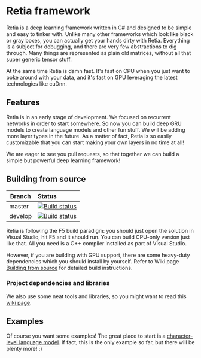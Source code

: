 # Retia framework

Retia is a deep learning framework written in C# and designed to be simple and easy 
to tinker with. Unlike many other frameworks which look like black or gray boxes, you
can actually get your hands dirty with Retia. Everything is a subject for debugging,
and there are very few abstractions to dig through. Many things are represented as
plain old matrices, without all that super generic tensor stuff.

At the same time Retia is damn fast. It's fast on CPU when you just want to poke around
with your data, and it's fast on GPU leveraging the latest technologies like cuDnn.

## Features

Retia is in an early stage of development. We focused on recurrent networks in order to 
start somewhere. So now you can build deep GRU models to create language models and other 
fun stuff. We will be adding more layer types in the future. As a matter of fact, Retia is
so easily customizable that you can start making your own layers in no time at all!

We are eager to see you pull requests, so that together we can build a simple but powerful
deep learning framework!

## Building from source

| Branch | Status |
|--------|:-------|
| master | [![Build status](https://ci.appveyor.com/api/projects/status/8ohrw1c7leli7lmr/branch/master?svg=true)](https://ci.appveyor.com/project/olegtarasov/retia/branch/master) |
| develop | [![Build status](https://ci.appveyor.com/api/projects/status/8ohrw1c7leli7lmr/branch/develop?svg=true)](https://ci.appveyor.com/project/olegtarasov/retia/branch/develop) |

Retia is following the F5 build paradigm: you should just open the solution in Visual Studio,
hit F5 and it should run. You can build CPU-only version just like that. All you need is a C++
compiler installed as part of Visual Studio.

However, if you are building with GPU support, there are some heavy-duty
dependencies which you should install by yourself. Refer to Wiki page [Building from source](https://github.com/total-world-domination/Retia/wiki/Building-from-source)
for detailed build instructions.

### Project dependencies and libraries

We also use some neat tools and libraries, so you might want to read this 
[wiki page](https://github.com/total-world-domination/Retia/wiki/Project-dependencies-and-libraries).

## Examples

Of course you want some examples! The great place to start is a 
[character-level language model](https://github.com/total-world-domination/Retia/wiki/Language-model-example).
If fact, this is the only example so far, but there will be plenty more! :)